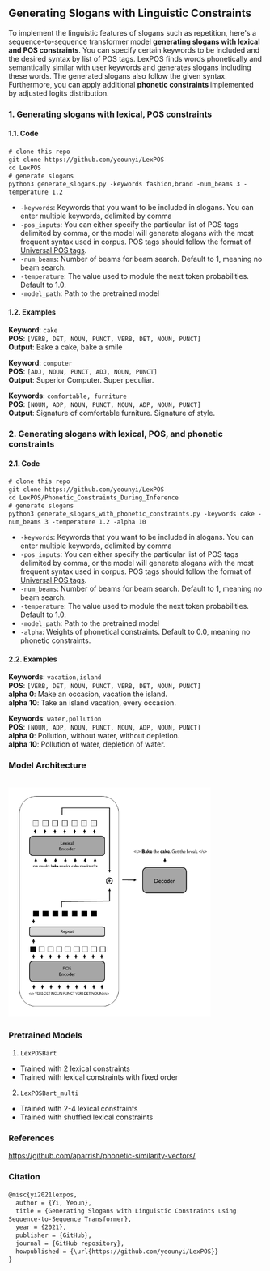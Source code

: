 ## Generating Slogans with Linguistic Constraints
To implement the linguistic features of slogans such as repetition, here's a sequence-to-sequence transformer model <b>generating slogans with lexical and POS constraints</b>. You can specify certain keywords to be included and the desired syntax by list of POS tags. LexPOS finds words phonetically and semantically similar with user keywords and generates slogans including these words. The generated slogans also follow the given syntax. Furthermore, you can apply additional <b>phonetic constraints </b> implemented by adjusted logits distribution. 


### 1. Generating slogans with lexical, POS constraints 
#### 1.1. Code 
```python3
# clone this repo
git clone https://github.com/yeounyi/LexPOS
cd LexPOS
# generate slogans 
python3 generate_slogans.py -keywords fashion,brand -num_beams 3 -temperature 1.2
```
- `-keywords`: Keywords that you want to be included in slogans. You can enter multiple keywords, delimited by comma
-  `-pos_inputs`: You can either specify the particular list of POS tags delimited by comma, or the model will generate slogans with the most frequent syntax used in corpus. POS tags should follow the format of [Universal POS tags](https://universaldependencies.org/u/pos/).  
- `-num_beams`: Number of beams for beam search. Default to 1, meaning no beam search.
- `-temperature`: The value used to module the next token probabilities. Default to 1.0.
- `-model_path`: Path to the pretrained model

#### 1.2. Examples 

<b>Keyword</b>: `cake` <br>
<b>POS</b>: `[VERB, DET, NOUN, PUNCT, VERB, DET, NOUN, PUNCT]`	 <br>
<b>Output</b>: Bake a cake, bake a smile <br>

<b>Keyword</b>: `computer` <br>
<b>POS</b>: `[ADJ, NOUN, PUNCT, ADJ, NOUN, PUNCT]` <br>
<b>Output</b>: Superior Computer. Super peculiar. <br>

<b>Keywords</b>: `comfortable, furniture` <br>
<b>POS</b>: `[NOUN, ADP, NOUN, PUNCT, NOUN, ADP, NOUN, PUNCT]` <br>
<b>Output</b>: Signature of comfortable furniture. Signature of style. <br>


### 2. Generating slogans with lexical, POS, and phonetic constraints
#### 2.1. Code 
```python3
# clone this repo
git clone https://github.com/yeounyi/LexPOS
cd LexPOS/Phonetic_Constraints_During_Inference
# generate slogans 
python3 generate_slogans_with_phonetic_constraints.py -keywords cake -num_beams 3 -temperature 1.2 -alpha 10
```
- `-keywords`: Keywords that you want to be included in slogans. You can enter multiple keywords, delimited by comma
-  `-pos_inputs`: You can either specify the particular list of POS tags delimited by comma, or the model will generate slogans with the most frequent syntax used in corpus. POS tags should follow the format of [Universal POS tags](https://universaldependencies.org/u/pos/).  
- `-num_beams`: Number of beams for beam search. Default to 1, meaning no beam search.
- `-temperature`: The value used to module the next token probabilities. Default to 1.0.
- `-model_path`: Path to the pretrained model
- `-alpha`: Weights of phonetical constraints. Default to 0.0, meaning no phonetic constraints.

#### 2.2. Examples

<b>Keywords</b>: `vacation,island` <br>
<b>POS</b>: `[VERB, DET, NOUN, PUNCT, VERB, DET, NOUN, PUNCT]`	 <br>
<b>alpha 0</b>: Make an occasion, vacation the island. <br>
<b>alpha 10</b>: Take an island vacation, every occasion. <br>

<b>Keywords</b>: `water,pollution` <br>
<b>POS</b>: `[NOUN, ADP, NOUN, PUNCT, NOUN, ADP, NOUN, PUNCT]`	 <br>
<b>alpha 0</b>: Pollution, without water, without depletion. <br>
<b>alpha 10</b>: Pollution of water, depletion of water. <br>

### Model Architecture
<br>
<img src="https://github.com/yeounyi/LexPOS/blob/main/assets/adj_graph.png" width=400>
<br>

### Pretrained Models 
1. `LexPOSBart`
- Trained with 2 lexical constraints 
- Trained with lexical constraints with fixed order 
2. `LexPOSBart_multi`
- Trained with 2-4 lexical constraints
- Trained with shuffled lexical constraints   

### References
https://github.com/aparrish/phonetic-similarity-vectors/

### Citation
```
@misc{yi2021lexpos,
  author = {Yi, Yeoun},
  title = {Generating Slogans with Linguistic Constraints using Sequence-to-Sequence Transformer},
  year = {2021},
  publisher = {GitHub},
  journal = {GitHub repository},
  howpublished = {\url{https://github.com/yeounyi/LexPOS}}
}
```
